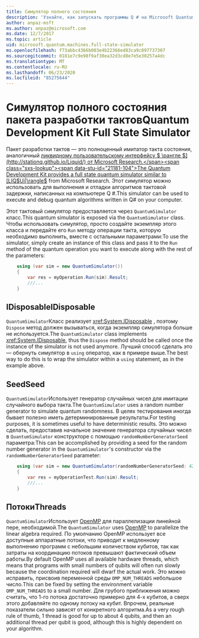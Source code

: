 ```yaml
---
title: Симулятор полного состояния
description: 'Узнайте, как запускать программы Q # на Microsoft Quantum Development Kit симуляторе полного состояния.'
author: anpaz-msft
ms.author: anpaz@microsoft.com
ms.date: 12/7/2017
ms.topic: article
uid: microsoft.quantum.machines.full-state-simulator
ms.openlocfilehash: f73abbc4366b003e4b22366ed83ca9c897737307
ms.sourcegitcommit: 0181e7c9e98f9af30ea32d3cd8e7e5e30257a4dc
ms.translationtype: MT
ms.contentlocale: ru-RU
ms.lasthandoff: 06/23/2020
ms.locfileid: "85275644"
---
```

# <a name="quantum-development-kit-full-state-simulator"></a><span data-ttu-id="21181-103">Симулятор полного состояния пакета разработки тактов</span><span class="sxs-lookup"><span data-stu-id="21181-103">Quantum Development Kit Full State Simulator</span></span>

<span data-ttu-id="21181-104">Пакет разработки тактов — это полноценный имитатор такта состояния, аналогичный [ликвидному пользовательскому интерфейсу $ \рангле $](http://stationq.github.io/Liquid/) от Microsoft Research.</span><span class="sxs-lookup"><span data-stu-id="21181-104">The Quantum Development Kit provides a full state quantum simulator similar to [LIQ$Ui|\rangle$](http://stationq.github.io/Liquid/) from Microsoft Research.</span></span>
<span data-ttu-id="21181-105">Этот симулятор можно использовать для выполнения и отладки алгоритмов тактовой задержки, написанных на компьютере Q #.</span><span class="sxs-lookup"><span data-stu-id="21181-105">This simulator can be used to execute and debug quantum algorithms written in Q# on your computer.</span></span>

<span data-ttu-id="21181-106">Этот тактовый симулятор предоставляется через `QuantumSimulator` класс.</span><span class="sxs-lookup"><span data-stu-id="21181-106">This quantum simulator is exposed via the `QuantumSimulator` class.</span></span> <span data-ttu-id="21181-107">Чтобы использовать симулятор, просто создайте экземпляр этого класса и передайте его `Run` методу операции такта, которую необходимо выполнить, вместе с остальными параметрами:</span><span class="sxs-lookup"><span data-stu-id="21181-107">To use the simulator, simply create an instance of this class and pass it to the `Run` method of the quantum operation you want to execute along with the rest of the parameters:</span></span>

```csharp
    using (var sim = new QuantumSimulator())
    {
        var res = myOperation.Run(sim).Result;
        ///...
    }
```

## <a name="idisposable"></a><span data-ttu-id="21181-108">IDisposable</span><span class="sxs-lookup"><span data-stu-id="21181-108">IDisposable</span></span>

<span data-ttu-id="21181-109">`QuantumSimulator`Класс реализует <xref:System.IDisposable> , поэтому `Dispose` метод должен вызываться, когда экземпляр симулятора больше не используется.</span><span class="sxs-lookup"><span data-stu-id="21181-109">The `QuantumSimulator` class implements <xref:System.IDisposable>, thus the `Dispose` method should be called once the instance of the simulator is not used anymore.</span></span> <span data-ttu-id="21181-110">Лучший способ сделать это — обернуть симулятор в `using` оператор, как в примере выше.</span><span class="sxs-lookup"><span data-stu-id="21181-110">The best way to do this is to wrap the simulator within a `using` statement, as in the example above.</span></span>

## <a name="seed"></a><span data-ttu-id="21181-111">Seed</span><span class="sxs-lookup"><span data-stu-id="21181-111">Seed</span></span>

<span data-ttu-id="21181-112">`QuantumSimulator`Использует генератор случайных чисел для имитации случайного выбора такта.</span><span class="sxs-lookup"><span data-stu-id="21181-112">The `QuantumSimulator` uses a random number generator to simulate quantum randomness.</span></span> <span data-ttu-id="21181-113">В целях тестирования иногда бывает полезно иметь детерминированные результаты.</span><span class="sxs-lookup"><span data-stu-id="21181-113">For testing purposes, it is sometimes useful to have deterministic results.</span></span> <span data-ttu-id="21181-114">Это можно сделать, предоставив начальное значение генератора случайных чисел в `QuantumSimulator` конструкторе с помощью `randomNumberGeneratorSeed` параметра:</span><span class="sxs-lookup"><span data-stu-id="21181-114">This can be accomplished by providing a seed for the random number generator in the `QuantumSimulator`'s constructor via the `randomNumberGeneratorSeed` parameter:</span></span>

```csharp
    using (var sim = new QuantumSimulator(randomNumberGeneratorSeed: 42))
    {
        var res = myOperationTest.Run(sim).Result;
        ///...
    }
```

## <a name="threads"></a><span data-ttu-id="21181-115">Потоки</span><span class="sxs-lookup"><span data-stu-id="21181-115">Threads</span></span>

<span data-ttu-id="21181-116">`QuantumSimulator`Использует [OpenMP](http://www.openmp.org/) для параллелизации линейной пере, необходимой.</span><span class="sxs-lookup"><span data-stu-id="21181-116">The `QuantumSimulator` uses [OpenMP](http://www.openmp.org/) to parallelize the linear algebra required.</span></span> <span data-ttu-id="21181-117">По умолчанию OpenMP использует все доступные аппаратные потоки, что приводит к медленному выполнению программ с небольшим количеством кубитов, так как затраты на координацию потоков превышают фактический объем работы.</span><span class="sxs-lookup"><span data-stu-id="21181-117">By default OpenMP uses all available hardware threads, which means that programs with small numbers of qubits will often run slowly because the coordination required will dwarf the actual work.</span></span> <span data-ttu-id="21181-118">Это можно исправить, присвоив переменной среды `OMP_NUM_THREADS` небольшое число.</span><span class="sxs-lookup"><span data-stu-id="21181-118">This can be fixed by setting the environment variable `OMP_NUM_THREADS` to a small number.</span></span> <span data-ttu-id="21181-119">Для грубого приближения можно считать, что 1-го потока достаточно примерно для 4-х кубитов, а сверх этого добавляйте по одному потоку на кубит. Впрочем, реальные показатели сильно зависят от конкретного алгоритма.</span><span class="sxs-lookup"><span data-stu-id="21181-119">As a very rough rule of thumb, 1 thread is good for up to about 4 qubits, and then an additional thread per qubit is good, although this is highly dependent on your algorithm.</span></span>

